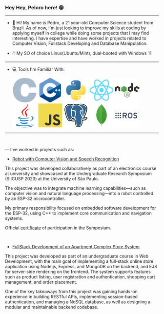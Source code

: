 <br>

### Hey Hey, Peloro here! :grin:

---


- 🔭 Hi! My name is Pedro, a 21 year-old Computer Science student from Brazil. As of now, I'm just looking to improve my skills at coding by applying myself in college while doing some projects that I may find interesting. I have expertise and have worked in projects related to Computer Vision, Fullstack Developing and Database Manipulation.

- 🖱️ My SO of choice Linux(Ubuntu/Mint), dual-booted with Windows 11


---


- 💻 Tools I'm Familiar With:

  <img src="https://github.com/devicons/devicon/blob/master/icons/c/c-original.svg" width="80" height="80"> <img src="https://github.com/devicons/devicon/blob/master/icons/cplusplus/cplusplus-original.svg" width="80" height="80"> <img src="https://github.com/devicons/devicon/blob/master/icons/python/python-original.svg" width="80" height="80"> <img src="https://github.com/devicons/devicon/blob/master/icons/react/react-original.svg" width="80" height="80"> <img src="https://github.com/devicons/devicon/blob/master/icons/nodejs/nodejs-original-wordmark.svg" width="80" height="80"> <img src="https://github.com/devicons/devicon/blob/master/icons/java/java-original.svg" width="80" height="80"> <img src="https://github.com/devicons/devicon/blob/master/icons/javascript/javascript-original.svg" width="80" height="80"> <img src="https://github.com/devicons/devicon/blob/master/icons/postgresql/postgresql-original.svg" width="80" height="80"> <img src="https://github.com/devicons/devicon/blob/master/icons/mongodb/mongodb-original.svg" width="80" height="80"> <img src="https://github.com/devicons/devicon/blob/master/icons/ros/ros-original-wordmark.svg" width="80" height="80">
  
---

<br>

-- I've worked in projects such as: 

- [Robot with Computer Vision and Speech Recognition](https://github.com/EnzoTM/R2_D2)

This project was developed collaboratively as part of an electronics course at university and showcased at the Undergraduate Research Symposium (SIICUSP 2023) at the University of São Paulo.

The objective was to integrate machine learning capabilities—such as computer vision and natural language processing—into a robot controlled by an ESP-32 microcontroller.

My primary responsibility focused on embedded software development for the ESP-32, using C++ to implement core communication and navigation systems.

Official [certificate](https://drive.google.com/file/d/1yw5TbL3bTsvKT0r6YJKZV02f3wh_FrvR/view) of participation in the Symposium.

<br>

- [FullStack Development of an Apartment Complex Store System](https://github.com/joaopgodoy/online_store_project)

This project was developed as part of an undergraduate course in Web Development, with the main goal of implementing a full-stack online store application using Node.js, Express, and MongoDB on the backend, and EJS for server-side rendering on the frontend. The system supports features such as product listing, user registration and authentication, shopping cart management, and order placement.

One of the key takeaways from this project was gaining hands-on experience in building RESTful APIs, implementing session-based authentication, and managing a NoSQL database, as well as designing a modular and maintainable backend codebase.

